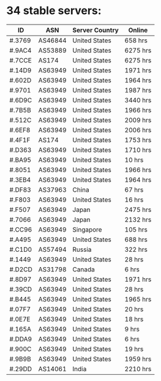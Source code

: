 # 34 stable servers:

| ID | ASN | Server Country | Online |
| ------ | ------ | ------ | ------ |
| #.3769 | AS46844 | United States | 658 hrs |
| #.9AC4 | AS53889 | United States | 6275 hrs |
| #.7CCE | AS174 | United States | 6275 hrs |
| #.14D9 | AS63949 | United States | 1971 hrs |
| #.602D | AS63949 | United States | 1964 hrs |
| #.9701 | AS63949 | United States | 1987 hrs |
| #.6D9C | AS63949 | United States | 3440 hrs |
| #.7B5B | AS63949 | United States | 1966 hrs |
| #.512C | AS63949 | United States | 2009 hrs |
| #.6EF8 | AS63949 | United States | 2006 hrs |
| #.4F1F | AS174 | United States | 1753 hrs |
| #.D363 | AS63949 | United States | 1710 hrs |
| #.BA95 | AS63949 | United States | 10 hrs |
| #.8051 | AS63949 | United States | 1966 hrs |
| #.3EB4 | AS63949 | United States | 1964 hrs |
| #.DF83 | AS37963 | China | 67 hrs |
| #.F803 | AS63949 | United States | 16 hrs |
| #.F507 | AS63949 | Japan | 2475 hrs |
| #.7066 | AS63949 | Japan | 2132 hrs |
| #.CC96 | AS63949 | Singapore | 105 hrs |
| #.A495 | AS63949 | United States | 688 hrs |
| #.C1D0 | AS57494 | Russia | 322 hrs |
| #.1449 | AS63949 | United States | 28 hrs |
| #.D2CD | AS31798 | Canada | 6 hrs |
| #.8D97 | AS63949 | United States | 1971 hrs |
| #.39CD | AS63949 | United States | 28 hrs |
| #.B445 | AS63949 | United States | 1965 hrs |
| #.07F7 | AS63949 | United States | 20 hrs |
| #.0E7E | AS63949 | United States | 18 hrs |
| #.165A | AS63949 | United States | 9 hrs |
| #.DDA9 | AS63949 | United States | 6 hrs |
| #.900C | AS63949 | United States | 19 hrs |
| #.9B9B | AS63949 | United States | 1959 hrs |
| #.29DD | AS14061 | India | 2210 hrs |


